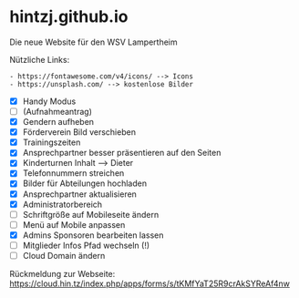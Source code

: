 # hintzj.github.io
Die neue Website für den WSV Lampertheim

Nützliche Links:

    - https://fontawesome.com/v4/icons/ --> Icons
    - https://unsplash.com/ --> kostenlose Bilder

- [x] Handy Modus
- [ ] (Aufnahmeantrag)
- [x] Gendern aufheben
- [x] Förderverein Bild verschieben
- [x] Trainingszeiten
- [x] Ansprechpartner besser präsentieren auf den Seiten
- [x] Kinderturnen Inhalt --> Dieter
- [x] Telefonnummern streichen
- [x] Bilder für Abteilungen hochladen
- [x] Ansprechpartner aktualisieren
- [x] Administratorbereich
- [ ] Schriftgröße auf Mobileseite ändern
- [ ] Menü auf Mobile anpassen
- [x] Admins Sponsoren bearbeiten lassen
- [ ] Mitglieder Infos Pfad wechseln (!)
- [ ] Cloud Domain ändern

Rückmeldung zur Webseite: https://cloud.hin.tz/index.php/apps/forms/s/tKMfYaT25R9crAkSYReAf4nw
